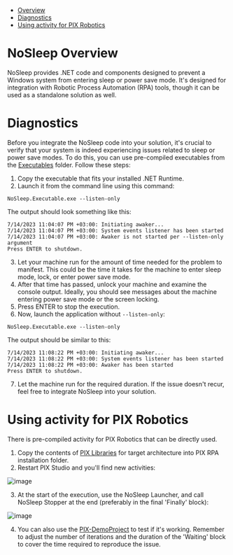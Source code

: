 - [Overview](#nosleep-overview)
- [Diagnostics](#diagnostics)
- [Using activity for PIX Robotics](#using-activity-for-pix-robotics)

# NoSleep Overview
NoSleep provides .NET code and components designed to prevent a Windows system from entering sleep or power save mode. It's designed for integration with Robotic Process Automation (RPA) tools, though it can be used as a standalone solution as well.

# Diagnostics
Before you integrate the NoSleep code into your solution, it's crucial to verify that your system is indeed experiencing issues related to sleep or power save modes. To do this, you can use pre-compiled executables from the [Executables](./NoSleep.Releases/Executables/) folder. Follow these steps:

1. Copy the executable that fits your installed .NET Runtime.
2. Launch it from the command line using this command:
```
NoSleep.Executable.exe --listen-only
```
The output should look something like this:
```
7/14/2023 11:04:07 PM +03:00: Initiating awaker...
7/14/2023 11:04:07 PM +03:00: System events listener has been started
7/14/2023 11:04:07 PM +03:00: Awaker is not started per --listen-only argument
Press ENTER to shutdown.
```
3. Let your machine run for the amount of time needed for the problem to manifest. This could be the time it takes for the machine to enter sleep mode, lock, or enter power save mode.
4. After that time has passed, unlock your machine and examine the console output. Ideally, you should see messages about the machine entering power save mode or the screen locking.
5. Press ENTER to stop the execution.
6. Now, launch the application without `--listen-only`:
```
NoSleep.Executable.exe --listen-only
```
The output should be similar to this:
```
7/14/2023 11:08:22 PM +03:00: Initiating awaker...
7/14/2023 11:08:22 PM +03:00: System events listener has been started
7/14/2023 11:08:22 PM +03:00: Awaker has been started
Press ENTER to shutdown.
```
7. Let the machine run for the required duration. If the issue doesn't recur, feel free to integrate NoSleep into your solution.

# Using activity for PIX Robotics
There is pre-compiled activity for PIX Robotics that can be directly used.
1. Copy the contents of [PIX Libraries](./NoSleep.Releases/Libs.PIX/) for target architecture into PIX RPA installation folder.
2. Restart PIX Studio and you'll find new activities:
   
![image](https://github.com/KSerditov/NoSleep/assets/3009597/97bc3501-38e5-4f09-9abe-86fb943de031)

3. At the start of the execution, use the NoSleep Launcher, and call NoSleep Stopper at the end (preferably in the final 'Finally' block):
   
![image](https://github.com/KSerditov/NoSleep/assets/3009597/03461fa8-c6b0-4c10-b17d-4ab6f34ab278)

4. You can also use the [PIX-DemoProject](./PIX-DemoProject) to test if it's working. Remember to adjust the number of iterations and the duration of the 'Waiting' block to cover the time required to reproduce the issue.
